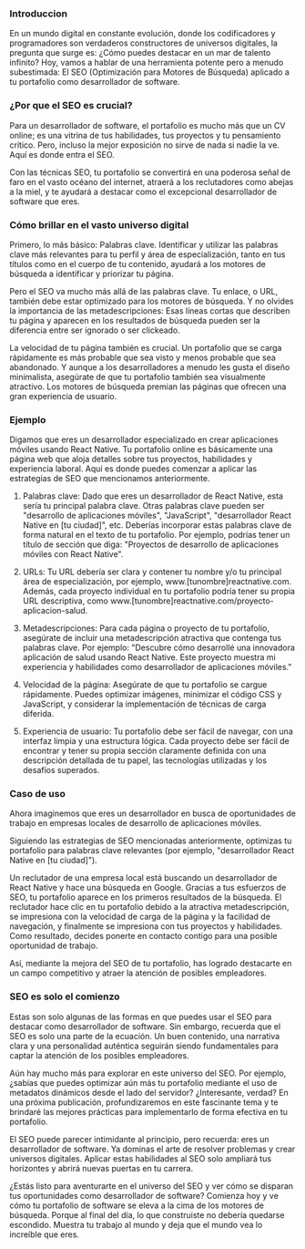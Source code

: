 ### Introduccion

En un mundo digital en constante evolución, donde los codificadores y programadores son verdaderos constructores de universos digitales, la pregunta que surge es: ¿Cómo puedes destacar en un mar de talento infinito? Hoy, vamos a hablar de una herramienta potente pero a menudo subestimada: El SEO (Optimización para Motores de Búsqueda) aplicado a tu portafolio como desarrollador de software.

### ¿Por que el SEO es crucial?

Para un desarrollador de software, el portafolio es mucho más que un CV online; es una vitrina de tus habilidades, tus proyectos y tu pensamiento crítico. Pero, incluso la mejor exposición no sirve de nada si nadie la ve. Aquí es donde entra el SEO.

Con las técnicas SEO, tu portafolio se convertirá en una poderosa señal de faro en el vasto océano del internet, atraerá a los reclutadores como abejas a la miel, y te ayudará a destacar como el excepcional desarrollador de software que eres.

### Cómo brillar en el vasto universo digital

Primero, lo más básico: Palabras clave. Identificar y utilizar las palabras clave más relevantes para tu perfil y área de especialización, tanto en tus títulos como en el cuerpo de tu contenido, ayudará a los motores de búsqueda a identificar y priorizar tu página.

Pero el SEO va mucho más allá de las palabras clave. Tu enlace, o URL, también debe estar optimizado para los motores de búsqueda. Y no olvides la importancia de las metadescripciones: Esas líneas cortas que describen tu página y aparecen en los resultados de búsqueda pueden ser la diferencia entre ser ignorado o ser clickeado.

La velocidad de tu página también es crucial. Un portafolio que se carga rápidamente es más probable que sea visto y menos probable que sea abandonado. Y aunque a los desarrolladores a menudo les gusta el diseño minimalista, asegúrate de que tu portafolio también sea visualmente atractivo. Los motores de búsqueda premian las páginas que ofrecen una gran experiencia de usuario.

### Ejemplo

Digamos que eres un desarrollador especializado en crear aplicaciones móviles usando React Native. Tu portafolio online es básicamente una página web que aloja detalles sobre tus proyectos, habilidades y experiencia laboral. Aquí es donde puedes comenzar a aplicar las estrategias de SEO que mencionamos anteriormente.

1. Palabras clave: Dado que eres un desarrollador de React Native, esta sería tu principal palabra clave. Otras palabras clave pueden ser "desarrollo de aplicaciones móviles", "JavaScript", "desarrollador React Native en [tu ciudad]", etc. Deberías incorporar estas palabras clave de forma natural en el texto de tu portafolio. Por ejemplo, podrías tener un título de sección que diga: "Proyectos de desarrollo de aplicaciones móviles con React Native".

2. URLs: Tu URL debería ser clara y contener tu nombre y/o tu principal área de especialización, por ejemplo, www.[tunombre]reactnative.com. Además, cada proyecto individual en tu portafolio podría tener su propia URL descriptiva, como www.[tunombre]reactnative.com/proyecto-aplicacion-salud.

3. Metadescripciones: Para cada página o proyecto de tu portafolio, asegúrate de incluir una metadescripción atractiva que contenga tus palabras clave. Por ejemplo: "Descubre cómo desarrollé una innovadora aplicación de salud usando React Native. Este proyecto muestra mi experiencia y habilidades como desarrollador de aplicaciones móviles."

4. Velocidad de la página: Asegúrate de que tu portafolio se cargue rápidamente. Puedes optimizar imágenes, minimizar el código CSS y JavaScript, y considerar la implementación de técnicas de carga diferida.

5. Experiencia de usuario: Tu portafolio debe ser fácil de navegar, con una interfaz limpia y una estructura lógica. Cada proyecto debe ser fácil de encontrar y tener su propia sección claramente definida con una descripción detallada de tu papel, las tecnologías utilizadas y los desafíos superados.

### Caso de uso

Ahora imaginemos que eres un desarrollador en busca de oportunidades de trabajo en empresas locales de desarrollo de aplicaciones móviles.

Siguiendo las estrategias de SEO mencionadas anteriormente, optimizas tu portafolio para palabras clave relevantes (por ejemplo, "desarrollador React Native en [tu ciudad]").

Un reclutador de una empresa local está buscando un desarrollador de React Native y hace una búsqueda en Google. Gracias a tus esfuerzos de SEO, tu portafolio aparece en los primeros resultados de la búsqueda. El reclutador hace clic en tu portafolio debido a la atractiva metadescripción, se impresiona con la velocidad de carga de la página y la facilidad de navegación, y finalmente se impresiona con tus proyectos y habilidades. Como resultado, decides ponerte en contacto contigo para una posible oportunidad de trabajo.

Así, mediante la mejora del SEO de tu portafolio, has logrado destacarte en un campo competitivo y atraer la atención de posibles empleadores.

### SEO es solo el comienzo

Estas son solo algunas de las formas en que puedes usar el SEO para destacar como desarrollador de software. Sin embargo, recuerda que el SEO es solo una parte de la ecuación. Un buen contenido, una narrativa clara y una personalidad auténtica seguirán siendo fundamentales para captar la atención de los posibles empleadores.

Aún hay mucho más para explorar en este universo del SEO. Por ejemplo, ¿sabías que puedes optimizar aún más tu portafolio mediante el uso de metadatos dinámicos desde el lado del servidor? ¿Interesante, verdad? En una próxima publicación, profundizaremos en este fascinante tema y te brindaré las mejores prácticas para implementarlo de forma efectiva en tu portafolio.

El SEO puede parecer intimidante al principio, pero recuerda: eres un desarrollador de software. Ya dominas el arte de resolver problemas y crear universos digitales. Aplicar estas habilidades al SEO solo ampliará tus horizontes y abrirá nuevas puertas en tu carrera.

¿Estás listo para aventurarte en el universo del SEO y ver cómo se disparan tus oportunidades como desarrollador de software? Comienza hoy y ve cómo tu portafolio de software se eleva a la cima de los motores de búsqueda. Porque al final del día, lo que construiste no debería quedarse escondido. Muestra tu trabajo al mundo y deja que el mundo vea lo increíble que eres.
